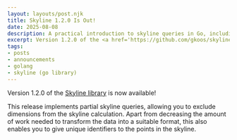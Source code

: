 ```yaml
---
layout: layouts/post.njk
title: Skyline 1.2.0 Is Out!
date: 2025-08-08
description: A practical introduction to skyline queries in Go, including a command line tool for skyline calculations.
excerpt: Version 1.2.0 of the <a href='https://github.com/gkoos/skyline'>Skyline library</a> is now available!
tags:
- posts
- announcements
- golang
- skyline (go library)
---
```

Version 1.2.0 of the [Skyline library](https://github.com/gkoos/skyline) is now available! 

This release implements partial skyline queries, allowing you to exclude dimensions from the skyline calculation. Apart from decreasing the amount of work needed to transform the data into a suitable format, this also enables you to give unique identifiers to the points in the skyline.